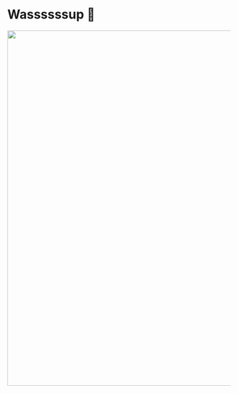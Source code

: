 # Wassssssup 👋
<img src="https://media.giphy.com/media/RGyUJwAFjP38P3uEiV/giphy.gif" width="800" />
